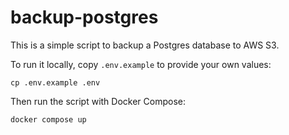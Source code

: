 # backup-postgres

This is a simple script to backup a Postgres database to AWS S3.

To run it locally, copy `.env.example` to provide your own values:

```
cp .env.example .env
```

Then run the script with Docker Compose:

```
docker compose up
```
